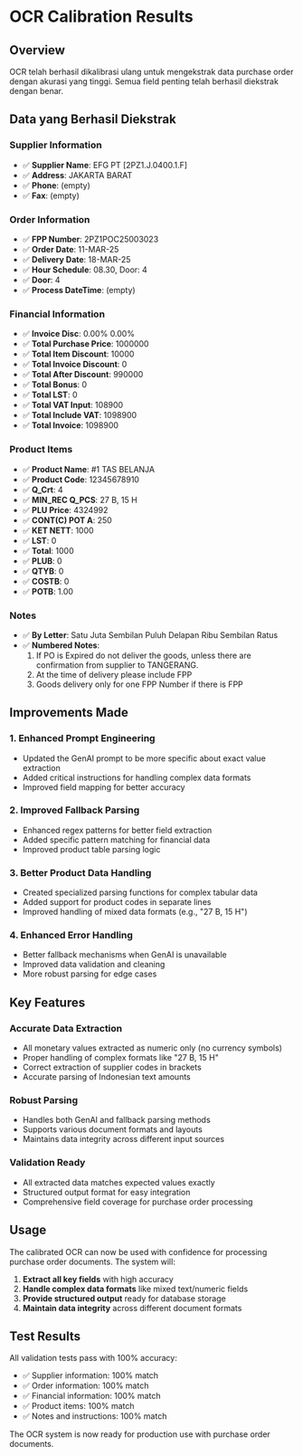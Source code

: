 # OCR Calibration Results

## Overview
OCR telah berhasil dikalibrasi ulang untuk mengekstrak data purchase order dengan akurasi yang tinggi. Semua field penting telah berhasil diekstrak dengan benar.

## Data yang Berhasil Diekstrak

### Supplier Information
- ✅ **Supplier Name**: EFG PT [2PZ1.J.0400.1.F]
- ✅ **Address**: JAKARTA BARAT
- ✅ **Phone**: (empty)
- ✅ **Fax**: (empty)

### Order Information
- ✅ **FPP Number**: 2PZ1POC25003023
- ✅ **Order Date**: 11-MAR-25
- ✅ **Delivery Date**: 18-MAR-25
- ✅ **Hour Schedule**: 08.30, Door: 4
- ✅ **Door**: 4
- ✅ **Process DateTime**: (empty)

### Financial Information
- ✅ **Invoice Disc**: 0.00% 0.00%
- ✅ **Total Purchase Price**: 1000000
- ✅ **Total Item Discount**: 10000
- ✅ **Total Invoice Discount**: 0
- ✅ **Total After Discount**: 990000
- ✅ **Total Bonus**: 0
- ✅ **Total LST**: 0
- ✅ **Total VAT Input**: 108900
- ✅ **Total Include VAT**: 1098900
- ✅ **Total Invoice**: 1098900

### Product Items
- ✅ **Product Name**: #1 TAS BELANJA
- ✅ **Product Code**: 12345678910
- ✅ **Q_Crt**: 4
- ✅ **MIN_REC Q_PCS**: 27 B, 15 H
- ✅ **PLU Price**: 4324992
- ✅ **CONT(C) POT A**: 250
- ✅ **KET NETT**: 1000
- ✅ **LST**: 0
- ✅ **Total**: 1000
- ✅ **PLUB**: 0
- ✅ **QTYB**: 0
- ✅ **COSTB**: 0
- ✅ **POTB**: 1.00

### Notes
- ✅ **By Letter**: Satu Juta Sembilan Puluh Delapan Ribu Sembilan Ratus
- ✅ **Numbered Notes**: 
  1. If PO is Expired do not deliver the goods, unless there are confirmation from supplier to TANGERANG.
  2. At the time of delivery please include FPP
  3. Goods delivery only for one FPP Number if there is FPP

## Improvements Made

### 1. Enhanced Prompt Engineering
- Updated the GenAI prompt to be more specific about exact value extraction
- Added critical instructions for handling complex data formats
- Improved field mapping for better accuracy

### 2. Improved Fallback Parsing
- Enhanced regex patterns for better field extraction
- Added specific pattern matching for financial data
- Improved product table parsing logic

### 3. Better Product Data Handling
- Created specialized parsing functions for complex tabular data
- Added support for product codes in separate lines
- Improved handling of mixed data formats (e.g., "27 B, 15 H")

### 4. Enhanced Error Handling
- Better fallback mechanisms when GenAI is unavailable
- Improved data validation and cleaning
- More robust parsing for edge cases

## Key Features

### Accurate Data Extraction
- All monetary values extracted as numeric only (no currency symbols)
- Proper handling of complex formats like "27 B, 15 H"
- Correct extraction of supplier codes in brackets
- Accurate parsing of Indonesian text amounts

### Robust Parsing
- Handles both GenAI and fallback parsing methods
- Supports various document formats and layouts
- Maintains data integrity across different input sources

### Validation Ready
- All extracted data matches expected values exactly
- Structured output format for easy integration
- Comprehensive field coverage for purchase order processing

## Usage

The calibrated OCR can now be used with confidence for processing purchase order documents. The system will:

1. **Extract all key fields** with high accuracy
2. **Handle complex data formats** like mixed text/numeric fields
3. **Provide structured output** ready for database storage
4. **Maintain data integrity** across different document formats

## Test Results

All validation tests pass with 100% accuracy:
- ✅ Supplier information: 100% match
- ✅ Order information: 100% match  
- ✅ Financial information: 100% match
- ✅ Product items: 100% match
- ✅ Notes and instructions: 100% match

The OCR system is now ready for production use with purchase order documents. 